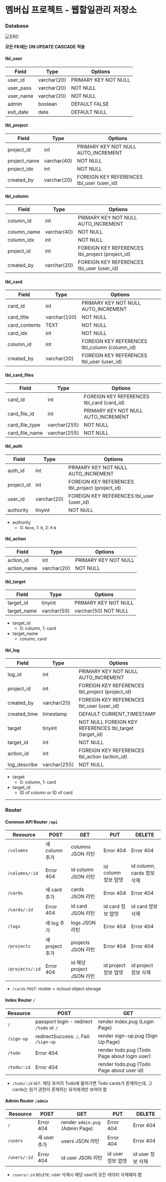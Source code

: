 # 멤버십 프로젝트 - 웹할일관리 저장소

### Database
![ERD](https://kr.object.ncloudstorage.com/sjh-image-resource/erd.png)

**모든 FK에는 ON UPDATE CASCADE 적용**

#### tbl_user
| Field      | Type          | Options              |
|------------|---------------|----------------------|
| user\_id   | varchar\(20\) | PRIMARY KEY NOT NULL |
| user\_pass | varchar\(20\) | NOT NULL             |
| user\_name | varchar\(20\) | NOT NULL             |
| admin      | boolean       | DEFAULT FALSE        |
| exit_date  | date          | DEFAULT NULL         |

#### tbl_project
| Field         | Type          | Options                                       |
|---------------|---------------|-----------------------------------------------|
| project\_id   | int           | PRIMARY KEY NOT NULL AUTO\_INCREMENT          |
| project\_name | varchar\(40\) | NOT NULL                                      |
| project\_idx  | int           | NOT NULL                                      |
| created\_by   | varchar\(20\) | FOREIGN KEY REFERENCES tbl\_user \(user\_id\) |

#### tbl_column
| Field        | Type          | Options                                  |
|--------------|---------------|------------------------------------------|
| column\_id   | int           | PRIMARY KEY NOT NULL AUTO\_INCREMENT     |
| column\_name | varchar\(40\) | NOT NULL                                 |
| column\_idx  | int           | NOT NULL                                 |
| project\_id  | int           | FOREIGN KEY REFERENCES tbl_project \(project\_id\) |
| created\_by  | varchar\(20\) | FOREIGN KEY REFERENCES tbl_user \(user\_id\) |

#### tbl_card
| Field          | Type           | Options                                     |
|----------------|----------------|---------------------------------------------|
| card\_id       | int            | PRIMARY KEY NOT NULL AUTO\_INCREMENT        |
| card\_title    | varchar\(100\) | NOT NULL                                    |
| card\_contents | TEXT           | NOT NULL                                    |
| card\_idx      | int            | NOT NULL                                    |
| column\_id     | int            | FOREIGN KEY REFERENCES tbl_column \(column\_id\) |
| created\_by    | varchar\(20\)  | FOREIGN KEY REFERENCES tbl_user \(user\_id\)|

#### tbl_card_files
| Field            | Type           | Options                                  |
|------------------|----------------|------------------------------------------|
| card\_id         | int            | FOREIGN KEY REFERENCES tbl_card \(card\_id\) |
| card\_file\_id   | int            | PRIMARY KEY NOT NULL AUTO\_INCREMENT     |
| card\_file\_type | varchar\(255\) | NOT NULL                                 |
| card\_file\_name | varchar\(255\) | NOT NULL                                 |

#### tbl_auth
| Field     | Type          | Options                                  |
|-----------|---------------|------------------------------------------|
| auth\_id  | int           | PRIMARY KEY NOT NULL AUTO\_INCREMENT     |
| project\_id  | int           | FOREIGN KEY REFERENCES tbl_project \(project\_id\) |
| user\_id  | varchar\(20\) | FOREIGN KEY REFERENCES tbl_user \(user\_id\) |
| authority | tinyint       | NOT NULL                                 |

- authority
    - 0: `None`, 1: `R`, 2: `R` `W`

#### tbl_action
| Field        | Type          | Options              |
|--------------|---------------|----------------------|
| action\_id   | int           | PRIMARY KEY NOT NULL |
| action\_name | varchar\(20\) | NOT NULL             |

#### tbl_target
| Field         | Type           | Options                |
|---------------|----------------|------------------------|
| target\_id    | tinyint        | PRIMARY KEY NOT NULL   |
| target\_name  | varchar\(50\)  | varchar(50) NOT NULL   |

- target_id
    - 0: column, 1: card
- target_name
    - column, card

#### tbl_log
| Field         | Type           | Options                                      |
|---------------|----------------|----------------------------------------------|
| log\_id       | int            | PRIMARY KEY NOT NULL AUTO\_INCREMENT         |
| project\_id   | int            | FOREIGN KEY REFERENCES tbl_project \(project\_id\) |
| created\_by   | varchar\(20\)  | FOREIGN KEY REFERENCES tbl_user \(user\_id\) |
| created\_time | timestamp      | DEFAULT CURRENT\_TIMESTAMP                   |
| target        | tinyint        | NOT NULL FOREIGN KEY REFERENCES tbl_target \(target\_id\) |
| target\_id    | int            | NOT NULL                                     |
| action\_id    | int            | FOREIGN KEY REFERENCES tbl_action \(action\_id\) |
| log\_describe | varchar\(255\) | NOT NULL                                     |

- target
    - 0: column, 1: card
- target_id
    - ID of column or ID of card

---

### Router
#### Common API Router `/api`
| Resource     | POST        | GET               | PUT             | DELETE                   |
|--------------|-------------|-------------------|-----------------|--------------------------|
| `/columns`     | 새 column 추가 | columns JSON 리턴   | Error 404       | Error 404                |
| `/columns/:id` | Error 404   | id column JSON 리턴 | id column 정보 업뎃 | id column, cards 정보 삭제 |
| `/cards`       | 새 card 추가   | cards JSON 리턴     | Error 404       | Error 404                |
| `/cards/:id`   | Error 404   | id card JSON 리턴   | id card 정보 업뎃   | id card 정보 삭제            |
| `/logs`        | 새 log 추가    | logs JSON 리턴      | Error 404       | Error 404                |
| `/projects`        | 새 project 추가    | projects JSON 리턴      | Error 404       | Error 404                |
| `/projects/:id`    | Error 404   | id 해당 project JSON 리턴    | id project 정보 업뎃    | id project 정보 삭제             |

- `/cards` `POST`: multer + ncloud object storage

#### Index Router `/`
| Resource  | POST                                  | GET                                             |
|-----------|---------------------------------------|-------------------------------------------------|
| `/`         | passport login - redirect `/todo` or `/`  | render index\.pug \(Login Page\)           |
| `/sign-up` | redirectSuccess: `/`, Fail: `/sign-up` | render sign\-up\.pug \(Sign Up Page\)           |
| `/todo`     | Error 404                             | render todo\.pug \(Todo Page about login user\) |
| `/todo/:id` | Error 404                             | render todo\.pug \(Todo Page about user id\)    |

- `/todo/:id` `GET`: 해당 유저의 Todo에 들어가면 Todo cards가 존재하는데, 그 cards는 읽기 권한이 존재하는 유저에게만 보여야 함

#### Admin Router `/admin`
| Resource     | POST        | GET               | PUT             | DELETE                   |
|--------------|-------------|-------------------|-----------------|--------------------------|
| `/`       | Error 404   | render `admin.pug` (Admin Page)     | Error 404       | Error 404                |
| `/users`       | 새 user 추가   | users JSON 리턴     | Error 404       | Error 404                |
| `/users/:id`   | Error 404   | id user JSON 리턴   | id user 정보 업뎃   | id user 정보 삭제            |

- `/users/:id` `DELETE`: user 삭제시 해당 user의 모든 데이터 삭제해야 함